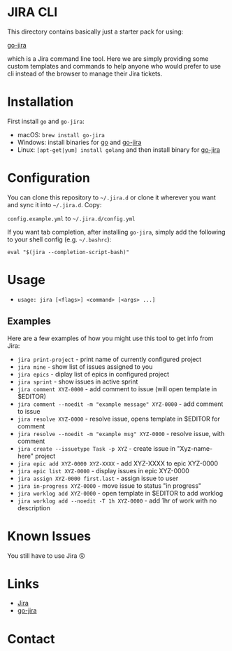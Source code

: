 # JIRA CLI

This directory contains basically just a starter pack for using:

[go-jira](https://github.com/go-jira/jira)

which is a Jira command line tool.  Here we are simply providing some custom
templates and commands to help anyone who would prefer to use cli instead of
the browser to manage their Jira tickets.

# Installation

First install `go` and `go-jira`:

* macOS: `brew install go-jira`
* Windows: install binaries for [go](https://golang.org/dl/) and
  [go-jira](https://github.com/go-jira/jira/releases)
* Linux: `[apt-get|yum] install golang` and then install binary for
  [go-jira](https://github.com/go-jira/jira/releases)

# Configuration

You can clone this repository to `~/.jira.d` or clone it wherever you want and
sync it into `~/.jira.d`.  Copy:

`config.example.yml` to `~/.jira.d/config.yml`

If you want tab completion, after installing `go-jira`, simply add the
following to your shell config (e.g. `~/.bashrc`):

    eval "$(jira --completion-script-bash)"

# Usage

* `usage: jira [<flags>] <command> [<args> ...]`

## Examples

Here are a few examples of how you might use this tool to get info from Jira:

* `jira print-project` - print name of currently configured project
* `jira mine` - show list of issues assigned to you
* `jira epics` - diplay list of epics in configured project
* `jira sprint` - show issues in active sprint
* `jira comment XYZ-0000` - add comment to issue (will open template in $EDITOR)
* `jira comment --noedit -m "example message" XYZ-0000` - add comment to issue
* `jira resolve XYZ-0000` - resolve issue, opens template in $EDITOR for comment
* `jira resolve --noedit -m "example msg" XYZ-0000` - resolve issue, with comment
* `jira create --issuetype Task -p XYZ` - create issue in "Xyz-name-here" project
* `jira epic add XYZ-0000 XYZ-XXXX` - add XYZ-XXXX to epic XYZ-0000
* `jira epic list XYZ-0000` - display issues in epic XYZ-0000
* `jira assign XYZ-0000 first.last` - assign issue to user
* `jira in-progress XYZ-0000` - move issue to status "in progress"
* `jira worklog add XYZ-0000` - open template in $EDITOR to add worklog
* `jira worklog add --noedit -T 1h XYZ-0000` - add 1hr of work with no description

# Known Issues

You still have to use Jira 😮

# Links

* [Jira](https://jira2.performgroup.com)
* [go-jira](https://github.com/go-jira/jira)

# Contact

